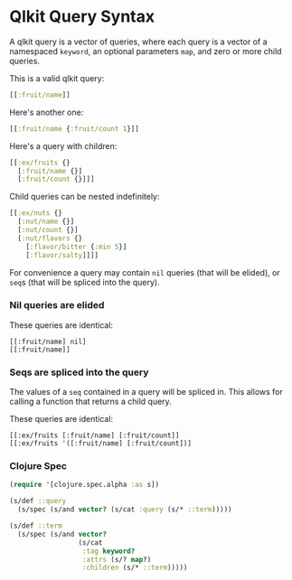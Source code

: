 # Qlkit Query Syntax

A qlkit query is a vector of queries, where each query is a vector of a namespaced `keyword`, an optional parameters `map`, and zero or more child queries.

This is a valid qlkit query:
````Clojure
[[:fruit/name]]
````

Here's another one:
````Clojure
[[:fruit/name {:fruit/count 1}]]
````

Here's a query with children:
````Clojure
[[:ex/fruits {}
  [:fruit/name {}]
  [:fruit/count {}]]]
````
Child queries can be nested indefinitely:
````Clojure
[[:ex/nuts {}
  [:nut/name {}]
  [:nut/count {}]
  [:nut/flavors {}
    [:flavor/bitter {:min 5}]
    [:flavor/salty]]]]
````

For convenience a query may contain `nil` queries (that will be elided), or `seq`s (that will be spliced into the query).

### Nil queries are elided
These queries are identical:
````
[[:fruit/name] nil]
[[:fruit/name]]
````

### Seqs are spliced into the query
The values of a `seq` contained in a query will be spliced in. This allows for calling a function that returns a child query.

These queries are identical:
````
[[:ex/fruits [:fruit/name] [:fruit/count]]
[[:ex/fruits '([:fruit/name] [:fruit/count])]
````

### Clojure Spec
````Clojure
(require '[clojure.spec.alpha :as s])

(s/def ::query
  (s/spec (s/and vector? (s/cat :query (s/* ::term)))))

(s/def ::term
  (s/spec (s/and vector?
                 (s/cat
                  :tag keyword?
                  :attrs (s/? map?)
                  :children (s/* ::term)))))
````
